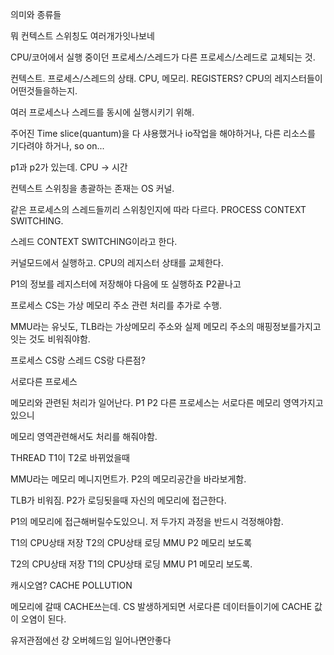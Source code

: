 의미와 종류들

뭐 컨텍스트 스위칭도 여러개가잇나보네

CPU/코어에서 실행 중이던 프로세스/스레드가 다른 프로세스/스레드로 교체되는 것.

컨텍스트. 프로세스/스레드의 상태. CPU, 메모리.  REGISTERS?  CPU의 레지스터들이 어떤것들을하는지.

여러 프로세스나 스레드를 동시에 실행시키기 위해.

주어진 Time slice(quantum)을 다 샤용했거나 io작업을 해야하거나, 다른 리소스를 기다려야 하거나, so on...

p1과 p2가 있는데. CPU -> 시간

컨텍스트 스위칭을 총괄하는 존재는 OS 커널.

같은 프로세스의 스레드들끼리 스위칭인지에 따라 다르다. PROCESS CONTEXT SWITCHING.

스레드 CONTEXT SWITCHING이라고 한다.

커널모드에서 실행하고. CPU의 레지스터 상태를 교체한다.

P1의 정보를 레지스터에 저장해야 다음에 또 실행하죠 P2끝나고

프로세스 CS는  가상 메모리 주소 관련 처리를 추가로 수행.

MMU라는 유닛도, TLB라는 가상메모리 주소와 실제 메모리 주소의 매핑정보를가지고잇는 것도 비워줘야함.



프로세스 CS랑 스레드 CS랑 다른점?

서로다른 프로세스 

메모리와 관련된 처리가 일어난다. P1 P2 다른 프로세스는 서로다른 메모리 영역가지고있으니

메모리 영역관련해서도 처리를 해줘야함.

THREAD T1이 T2로 바뀌었을때 

MMU라는 메모리 메니지먼트가. P2의 메모리공간을 바라보게함. 

TLB가 비워짐. P2가 로딩됫을때 자신의 메모리에 접근한다.

P1의 메모리에 접근해버릴수도있으니. 저 두가지 과정을 반드시 걱정해야함.


T1의 CPU상태 저장
T2의 CPU상태 로딩
MMU P2 메모리 보도록


T2의 CPU상태 저장
T1의 CPU상태 로딩
MMU P1 메모리 보도록.


캐시오염? CACHE POLLUTION

메모리에 갈때 CACHE쓰는데. CS 발생하게되면 서로다른 데이터들이기에 CACHE 값이 오염이 된다.


유저관점에선 걍 오버헤드임 일어나면안좋다






